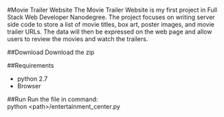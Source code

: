 #Movie Trailer Website
The Movie Trailer Website is my first project in Full Stack Web Developer Nanodegree. The project focuses on writing server side code to store a list of movie titles, box art, poster images, and movie trailer URLs. The data will then be expressed on the web page and allow users to review the movies and watch the trailers.

##Download
Download the zip

##Requirements
* python 2.7
* Browser

##Run
Run the file in command:<br>
 python \<path\>/entertainment_center.py


